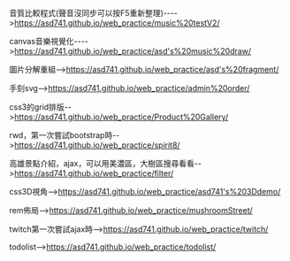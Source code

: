 音質比較程式(聲音沒同步可以按F5重新整理)---->https://asd741.github.io/web_practice/music%20testV2/

canvas音樂視覺化---->https://asd741.github.io/web_practice/asd's%20music%20draw/

圖片分解重組-->https://asd741.github.io/web_practice/asd's%20fragment/

手刻svg-->https://asd741.github.io/web_practice/admin%20order/

css3的grid排版-->https://asd741.github.io/web_practice/Product%20Gallery/

rwd，第一次嘗試bootstrap時-->https://asd741.github.io/web_practice/spirit8/

高雄景點介紹，ajax，可以用美濃區，大樹區搜尋看看-->https://asd741.github.io/web_practice/filter/

css3D視角-->https://asd741.github.io/web_practice/asd741's%203Ddemo/

rem佈局-->https://asd741.github.io/web_practice/mushroomStreet/

twitch第一次嘗試ajax時-->https://asd741.github.io/web_practice/twitch/

todolist-->https://asd741.github.io/web_practice/todolist/
 
